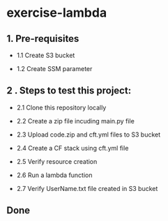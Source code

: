 # exercise-lambda

## 1. Pre-requisites

 - 1.1 Create S3 bucket

 - 1.2 Create SSM parameter


## 2 . Steps to test this project:

 - 2.1 Clone this repository locally
 
 - 2.2 Create a zip file incuding main.py file
 
 - 2.3 Upload code.zip and cft.yml files to S3 bucket
 
 - 2.4 Create a CF stack using cft.yml file
 
 - 2.5 Verify resource creation
 
 - 2.6 Run a lambda function
 
 - 2.7 Verify UserName.txt file created in S3 bucket
 
 ## Done
